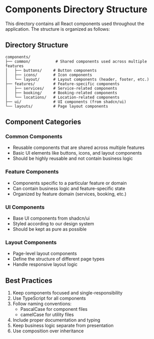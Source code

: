 # Components Directory Structure

This directory contains all React components used throughout the application. The structure is organized as follows:

## Directory Structure

```
components/
├── common/           # Shared components used across multiple features
│   ├── buttons/     # Button components
│   ├── icons/       # Icon components
│   └── layout/      # Layout components (header, footer, etc.)
├── features/        # Feature-specific components
│   ├── services/    # Service-related components
│   ├── booking/     # Booking-related components
│   └── locations/   # Location-related components
├── ui/              # UI components (from shadcn/ui)
└── layouts/         # Page layout components
```

## Component Categories

### Common Components
- Reusable components that are shared across multiple features
- Basic UI elements like buttons, icons, and layout components
- Should be highly reusable and not contain business logic

### Feature Components
- Components specific to a particular feature or domain
- Can contain business logic and feature-specific state
- Organized by feature domain (services, booking, etc.)

### UI Components
- Base UI components from shadcn/ui
- Styled according to our design system
- Should be kept as pure as possible

### Layout Components
- Page-level layout components
- Define the structure of different page types
- Handle responsive layout logic

## Best Practices

1. Keep components focused and single-responsibility
2. Use TypeScript for all components
3. Follow naming conventions:
   - PascalCase for component files
   - camelCase for utility files
4. Include proper documentation and typing
5. Keep business logic separate from presentation
6. Use composition over inheritance 